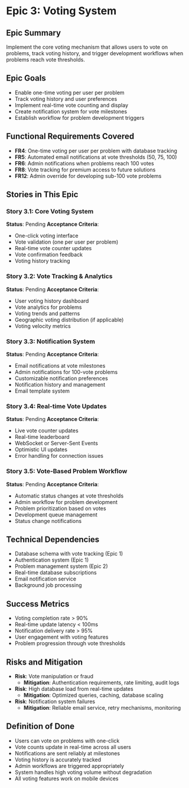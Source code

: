 # Epic 3: Voting System

## Epic Summary
Implement the core voting mechanism that allows users to vote on problems, track voting history, and trigger development workflows when problems reach vote thresholds.

## Epic Goals
- Enable one-time voting per user per problem
- Track voting history and user preferences
- Implement real-time vote counting and display
- Create notification system for vote milestones
- Establish workflow for problem development triggers

## Functional Requirements Covered
- **FR4**: One-time voting per user per problem with database tracking
- **FR5**: Automated email notifications at vote thresholds (50, 75, 100)
- **FR6**: Admin notifications when problems reach 100 votes
- **FR8**: Vote tracking for premium access to future solutions
- **FR12**: Admin override for developing sub-100 vote problems

## Stories in This Epic

### Story 3.1: Core Voting System
**Status**: Pending
**Acceptance Criteria**:
- One-click voting interface
- Vote validation (one per user per problem)
- Real-time vote counter updates
- Vote confirmation feedback
- Voting history tracking

### Story 3.2: Vote Tracking & Analytics
**Status**: Pending
**Acceptance Criteria**:
- User voting history dashboard
- Vote analytics for problems
- Voting trends and patterns
- Geographic voting distribution (if applicable)
- Voting velocity metrics

### Story 3.3: Notification System
**Status**: Pending
**Acceptance Criteria**:
- Email notifications at vote milestones
- Admin notifications for 100-vote problems
- Customizable notification preferences
- Notification history and management
- Email template system

### Story 3.4: Real-time Vote Updates
**Status**: Pending
**Acceptance Criteria**:
- Live vote counter updates
- Real-time leaderboard
- WebSocket or Server-Sent Events
- Optimistic UI updates
- Error handling for connection issues

### Story 3.5: Vote-Based Problem Workflow
**Status**: Pending
**Acceptance Criteria**:
- Automatic status changes at vote thresholds
- Admin workflow for problem development
- Problem prioritization based on votes
- Development queue management
- Status change notifications

## Technical Dependencies
- Database schema with vote tracking (Epic 1)
- Authentication system (Epic 1)
- Problem management system (Epic 2)
- Real-time database subscriptions
- Email notification service
- Background job processing

## Success Metrics
- Voting completion rate > 90%
- Real-time update latency < 100ms
- Notification delivery rate > 95%
- User engagement with voting features
- Problem progression through vote thresholds

## Risks and Mitigation
- **Risk**: Vote manipulation or fraud
  - **Mitigation**: Authentication requirements, rate limiting, audit logs
- **Risk**: High database load from real-time updates
  - **Mitigation**: Optimized queries, caching, database scaling
- **Risk**: Notification system failures
  - **Mitigation**: Reliable email service, retry mechanisms, monitoring

## Definition of Done
- Users can vote on problems with one-click
- Vote counts update in real-time across all users
- Notifications are sent reliably at milestones
- Voting history is accurately tracked
- Admin workflows are triggered appropriately
- System handles high voting volume without degradation
- All voting features work on mobile devices